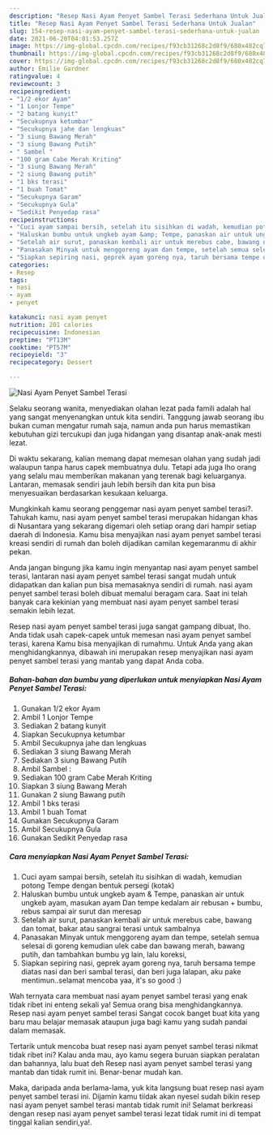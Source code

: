 ```yaml
---
description: "Resep Nasi Ayam Penyet Sambel Terasi Sederhana Untuk Jualan"
title: "Resep Nasi Ayam Penyet Sambel Terasi Sederhana Untuk Jualan"
slug: 154-resep-nasi-ayam-penyet-sambel-terasi-sederhana-untuk-jualan
date: 2021-06-20T04:01:53.257Z
image: https://img-global.cpcdn.com/recipes/f93cb31268c2d8f9/680x482cq70/nasi-ayam-penyet-sambel-terasi-foto-resep-utama.jpg
thumbnail: https://img-global.cpcdn.com/recipes/f93cb31268c2d8f9/680x482cq70/nasi-ayam-penyet-sambel-terasi-foto-resep-utama.jpg
cover: https://img-global.cpcdn.com/recipes/f93cb31268c2d8f9/680x482cq70/nasi-ayam-penyet-sambel-terasi-foto-resep-utama.jpg
author: Emilie Gardner
ratingvalue: 4
reviewcount: 3
recipeingredient:
- "1/2 ekor Ayam"
- "1 Lonjor Tempe"
- "2 batang kunyit"
- "Secukupnya ketumbar"
- "Secukupnya jahe dan lengkuas"
- "3 siung Bawang Merah"
- "3 siung Bawang Putih"
- " Sambel "
- "100 gram Cabe Merah Kriting"
- "3 siung Bawang Merah"
- "2 siung Bawang putih"
- "1 bks terasi"
- "1 buah Tomat"
- "Secukupnya Garam"
- "Secukupnya Gula"
- "Sedikit Penyedap rasa"
recipeinstructions:
- "Cuci ayam sampai bersih, setelah itu sisihkan di wadah, kemudian potong Tempe dengan bentuk persegi (kotak)"
- "Haluskan bumbu untuk ungkeb ayam &amp; Tempe, panaskan air untuk ungkeb ayam, masukan ayam Dan tempe kedalam air rebusan + bumbu, rebus sampai air surut dan meresap"
- "Setelah air surut, panaskan kembali air untuk merebus cabe, bawang dan tomat, bakar atau sangrai terasi untuk sambalnya"
- "Panasakan Minyak untuk menggoreng ayam dan tempe, setelah semua selesai di goreng kemudian ulek cabe dan bawang merah, bawang putih, dan tambahkan bumbu yg lain, lalu koreksi,"
- "Siapkan sepiring nasi, geprek ayam goreng nya, taruh bersama tempe diatas nasi dan beri sambal terasi, dan beri juga lalapan, aku pake mentimun..selamat mencoba yaa, it&#39;s so good :)"
categories:
- Resep
tags:
- nasi
- ayam
- penyet

katakunci: nasi ayam penyet 
nutrition: 201 calories
recipecuisine: Indonesian
preptime: "PT13M"
cooktime: "PT57M"
recipeyield: "3"
recipecategory: Dessert

---
```



![Nasi Ayam Penyet Sambel Terasi](https://img-global.cpcdn.com/recipes/f93cb31268c2d8f9/680x482cq70/nasi-ayam-penyet-sambel-terasi-foto-resep-utama.jpg)

Selaku seorang wanita, menyediakan olahan lezat pada famili adalah hal yang sangat menyenangkan untuk kita sendiri. Tanggung jawab seorang ibu bukan cuman mengatur rumah saja, namun anda pun harus memastikan kebutuhan gizi tercukupi dan juga hidangan yang disantap anak-anak mesti lezat.

Di waktu  sekarang, kalian memang dapat memesan olahan yang sudah jadi walaupun tanpa harus capek membuatnya dulu. Tetapi ada juga lho orang yang selalu mau memberikan makanan yang terenak bagi keluarganya. Lantaran, memasak sendiri jauh lebih bersih dan kita pun bisa menyesuaikan berdasarkan kesukaan keluarga. 



Mungkinkah kamu seorang penggemar nasi ayam penyet sambel terasi?. Tahukah kamu, nasi ayam penyet sambel terasi merupakan hidangan khas di Nusantara yang sekarang digemari oleh setiap orang dari hampir setiap daerah di Indonesia. Kamu bisa menyajikan nasi ayam penyet sambel terasi kreasi sendiri di rumah dan boleh dijadikan camilan kegemaranmu di akhir pekan.

Anda jangan bingung jika kamu ingin menyantap nasi ayam penyet sambel terasi, lantaran nasi ayam penyet sambel terasi sangat mudah untuk didapatkan dan kalian pun bisa memasaknya sendiri di rumah. nasi ayam penyet sambel terasi boleh dibuat memalui beragam cara. Saat ini telah banyak cara kekinian yang membuat nasi ayam penyet sambel terasi semakin lebih lezat.

Resep nasi ayam penyet sambel terasi juga sangat gampang dibuat, lho. Anda tidak usah capek-capek untuk memesan nasi ayam penyet sambel terasi, karena Kamu bisa menyajikan di rumahmu. Untuk Anda yang akan menghidangkannya, dibawah ini merupakan resep menyajikan nasi ayam penyet sambel terasi yang mantab yang dapat Anda coba.

<!--inarticleads1-->

##### Bahan-bahan dan bumbu yang diperlukan untuk menyiapkan Nasi Ayam Penyet Sambel Terasi:

1. Gunakan 1/2 ekor Ayam
1. Ambil 1 Lonjor Tempe
1. Sediakan 2 batang kunyit
1. Siapkan Secukupnya ketumbar
1. Ambil Secukupnya jahe dan lengkuas
1. Sediakan 3 siung Bawang Merah
1. Sediakan 3 siung Bawang Putih
1. Ambil  Sambel :
1. Sediakan 100 gram Cabe Merah Kriting
1. Siapkan 3 siung Bawang Merah
1. Gunakan 2 siung Bawang putih
1. Ambil 1 bks terasi
1. Ambil 1 buah Tomat
1. Gunakan Secukupnya Garam
1. Ambil Secukupnya Gula
1. Gunakan Sedikit Penyedap rasa




<!--inarticleads2-->

##### Cara menyiapkan Nasi Ayam Penyet Sambel Terasi:

1. Cuci ayam sampai bersih, setelah itu sisihkan di wadah, kemudian potong Tempe dengan bentuk persegi (kotak)
1. Haluskan bumbu untuk ungkeb ayam &amp; Tempe, panaskan air untuk ungkeb ayam, masukan ayam Dan tempe kedalam air rebusan + bumbu, rebus sampai air surut dan meresap
1. Setelah air surut, panaskan kembali air untuk merebus cabe, bawang dan tomat, bakar atau sangrai terasi untuk sambalnya
1. Panasakan Minyak untuk menggoreng ayam dan tempe, setelah semua selesai di goreng kemudian ulek cabe dan bawang merah, bawang putih, dan tambahkan bumbu yg lain, lalu koreksi,
1. Siapkan sepiring nasi, geprek ayam goreng nya, taruh bersama tempe diatas nasi dan beri sambal terasi, dan beri juga lalapan, aku pake mentimun..selamat mencoba yaa, it&#39;s so good :)




Wah ternyata cara membuat nasi ayam penyet sambel terasi yang enak tidak ribet ini enteng sekali ya! Semua orang bisa menghidangkannya. Resep nasi ayam penyet sambel terasi Sangat cocok banget buat kita yang baru mau belajar memasak ataupun juga bagi kamu yang sudah pandai dalam memasak.

Tertarik untuk mencoba buat resep nasi ayam penyet sambel terasi nikmat tidak ribet ini? Kalau anda mau, ayo kamu segera buruan siapkan peralatan dan bahannya, lalu buat deh Resep nasi ayam penyet sambel terasi yang mantab dan tidak rumit ini. Benar-benar mudah kan. 

Maka, daripada anda berlama-lama, yuk kita langsung buat resep nasi ayam penyet sambel terasi ini. Dijamin kamu tiidak akan nyesel sudah bikin resep nasi ayam penyet sambel terasi mantab tidak rumit ini! Selamat berkreasi dengan resep nasi ayam penyet sambel terasi lezat tidak rumit ini di tempat tinggal kalian sendiri,ya!.

